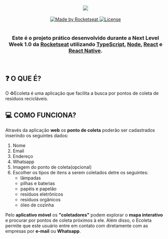 <h1 align=center>
<img src="https://user-images.githubusercontent.com/38081852/83580830-6f63e200-a513-11ea-9a27-0a109ec1e4d0.png" />
</h1>
<p align="center">
  <a href="https://rocketseat.com.br">
    <img alt="Made by Rocketseat" src="https://img.shields.io/badge/made%20by-Rocketseat-%237519C1">
  </a>
  
  <a href="https://github.com/xXHachimanXx/Ecoleta/blob/master/LICENSE">
    <img alt="License" src="https://img.shields.io/github/license/vitorserrano/ecoleta?color=%237519C1">
  </a>
  <br><br>
</p>

<h3 align=center>
  
  Este é o projeto prático desenvolvido durante a **Next Level Week 1.0** da [Rocketseat][rocketseat] utilizando [TypeScript][typescript_site], [Node][node_site], [React][react_site] e [React Native][react_native_site].
  
</h3>
<br>

## **:question: O QUE É?**
O ♻️Ecoleta é uma aplicação que facilita a busca por pontos de coleta de resíduos recicláveis.

## **:computer: COMO FUNCIONA?**
Através da aplicação **web** os **ponto de coleta** poderão ser cadastrados inserindo os seguintes dados:
<ol>
  <li>Nome</li>
  <li>Email</li>
  <li>Endereço</li>
  <li>Whatsapp</li>
  <li>Imagem do ponto de coleta(opcional)</li>
  <li>Escolher os tipos de itens a serem coletados detre os seguintes:  
    <ul>
      <li>lâmpadas</li>
      <li>pilhas e baterias</li>
      <li>papéis e papelão</li>
      <li>resíduos eletrônicos</li>
      <li>resíduos orgânicos</li>
      <li>óleo de cozinha</li>
    </ul>
  </li>
</ol>

Pelo **aplicativo móvel** os **"coletadores"** podem explorar o **mapa interativo** e procurar por pontos de coleta próximos à ele.
Além disso, o Ecoleta permite que este usuário entre em contato com diretamente com as empresas por **e-mail** ou **Whatsapp**.



<!-- links -->
[rocketseat]: https://rocketseat.com.br/
[typescript_site]: https://www.typescriptlang.org/
[node_site]: https://nodejs.org/en/
[react_site]: https://pt-br.reactjs.org/
[react_native_site]: https://reactnative.dev/
[leaflet leaflet_site]: https://leafletjs.com/
